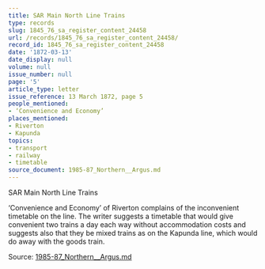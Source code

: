 ```yaml
---
title: SAR Main North Line Trains
type: records
slug: 1845_76_sa_register_content_24458
url: /records/1845_76_sa_register_content_24458/
record_id: 1845_76_sa_register_content_24458
date: '1872-03-13'
date_display: null
volume: null
issue_number: null
page: '5'
article_type: letter
issue_reference: 13 March 1872, page 5
people_mentioned:
- ‘Convenience and Economy’
places_mentioned:
- Riverton
- Kapunda
topics:
- transport
- railway
- timetable
source_document: 1985-87_Northern__Argus.md
---
```


SAR Main North Line Trains

‘Convenience and Economy’ of Riverton complains of the inconvenient timetable on the line.  The writer suggests a timetable that would give convenient two trains a day each way without accommodation costs and suggests also that they be mixed trains as on the Kapunda line, which would do away with the goods train.

Source: [1985-87_Northern__Argus.md](/downloads/markdown/1985-87_Northern__Argus.md)
